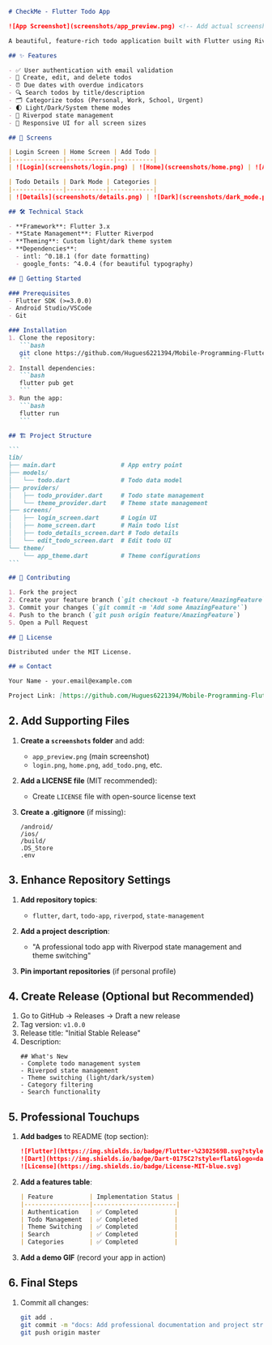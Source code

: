 ````markdown
# CheckMe - Flutter Todo App

![App Screenshot](screenshots/app_preview.png) <!-- Add actual screenshot later -->

A beautiful, feature-rich todo application built with Flutter using Riverpod for state management.

## ✨ Features

- ✅ User authentication with email validation
- 📝 Create, edit, and delete todos
- ⏰ Due dates with overdue indicators
- 🔍 Search todos by title/description
- 🗂️ Categorize todos (Personal, Work, School, Urgent)
- 🌓 Light/Dark/System theme modes
- 🚀 Riverpod state management
- 📱 Responsive UI for all screen sizes

## 📱 Screens

| Login Screen | Home Screen | Add Todo |
|--------------|-------------|----------|
| ![Login](screenshots/login.png) | ![Home](screenshots/home.png) | ![Add](screenshots/add_todo.png) |

| Todo Details | Dark Mode | Categories |
|--------------|-----------|------------|
| ![Details](screenshots/details.png) | ![Dark](screenshots/dark_mode.png) | ![Categories](screenshots/categories.png) |

## 🛠️ Technical Stack

- **Framework**: Flutter 3.x
- **State Management**: Flutter Riverpod
- **Theming**: Custom light/dark theme system
- **Dependencies**:
  - intl: ^0.18.1 (for date formatting)
  - google_fonts: ^4.0.4 (for beautiful typography)

## 🚀 Getting Started

### Prerequisites
- Flutter SDK (>=3.0.0)
- Android Studio/VSCode
- Git

### Installation
1. Clone the repository:
   ```bash
   git clone https://github.com/Hugues6221394/Mobile-Programming-Flutter.git
   ```
2. Install dependencies:
   ```bash
   flutter pub get
   ```
3. Run the app:
   ```bash
   flutter run
   ```

## 🏗️ Project Structure

```
lib/
├── main.dart                  # App entry point
├── models/
│   └── todo.dart              # Todo data model
├── providers/
│   ├── todo_provider.dart     # Todo state management
│   └── theme_provider.dart    # Theme state management
├── screens/
│   ├── login_screen.dart      # Login UI
│   ├── home_screen.dart       # Main todo list
│   ├── todo_details_screen.dart # Todo details
│   └── edit_todo_screen.dart  # Edit todo UI
└── theme/
    └── app_theme.dart         # Theme configurations
```

## 🤝 Contributing

1. Fork the project
2. Create your feature branch (`git checkout -b feature/AmazingFeature`)
3. Commit your changes (`git commit -m 'Add some AmazingFeature'`)
4. Push to the branch (`git push origin feature/AmazingFeature`)
5. Open a Pull Request

## 📄 License

Distributed under the MIT License.

## ✉️ Contact

Your Name - your.email@example.com

Project Link: [https://github.com/Hugues6221394/Mobile-Programming-Flutter](https://github.com/Hugues6221394/Mobile-Programming-Flutter)
````

## 2. Add Supporting Files

1. **Create a `screenshots` folder** and add:
   - `app_preview.png` (main screenshot)
   - `login.png`, `home.png`, `add_todo.png`, etc.

2. **Add a LICENSE file** (MIT recommended):
   - Create `LICENSE` file with open-source license text

3. **Create a .gitignore** (if missing):
   ```
   /android/
   /ios/
   /build/
   .DS_Store
   .env
   ```

## 3. Enhance Repository Settings

1. **Add repository topics**: 
   - `flutter`, `dart`, `todo-app`, `riverpod`, `state-management`

2. **Add a project description**:
   - "A professional todo app with Riverpod state management and theme switching"

3. **Pin important repositories** (if personal profile)

## 4. Create Release (Optional but Recommended)

1. Go to GitHub → Releases → Draft a new release
2. Tag version: `v1.0.0`
3. Release title: "Initial Stable Release"
4. Description:
   ```
   ## What's New
   - Complete todo management system
   - Riverpod state management
   - Theme switching (light/dark/system)
   - Category filtering
   - Search functionality
   ```

## 5. Professional Touchups

1. **Add badges** to README (top section):
   ```markdown
   ![Flutter](https://img.shields.io/badge/Flutter-%2302569B.svg?style=flat&logo=Flutter&logoColor=white)
   ![Dart](https://img.shields.io/badge/Dart-0175C2?style=flat&logo=dart&logoColor=white)
   ![License](https://img.shields.io/badge/License-MIT-blue.svg)
   ```

2. **Add a features table**:
   ```markdown
   | Feature          | Implementation Status |
   |------------------|-----------------------|
   | Authentication   | ✅ Completed          |
   | Todo Management  | ✅ Completed          |
   | Theme Switching  | ✅ Completed          |
   | Search           | ✅ Completed          |
   | Categories       | ✅ Completed          |
   ```

3. **Add a demo GIF** (record your app in action)

## 6. Final Steps

1. Commit all changes:
   ```bash
   git add .
   git commit -m "docs: Add professional documentation and project structure"
   git push origin master
   ```

